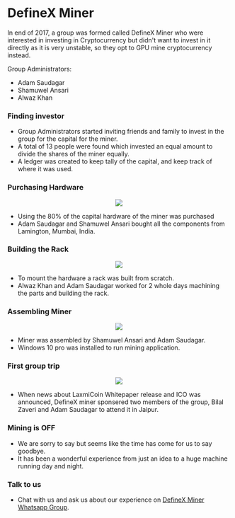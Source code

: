 # DefineX Miner

In end of 2017, a group was formed called DefineX Miner who were interested in investing in Cryptocurrency but didn't want to invest in it directly as it is very unstable, so they opt to GPU mine cryptocurrency instead.

Group Administrators:

- Adam Saudagar
- Shamuwel Ansari
- Alwaz Khan

### Finding investor
- Group Administrators started inviting friends and family to invest in the group for the capital for the miner.
- A total of 13 people were found which invested an equal amount to divide the shares of the miner equally.
- A ledger was created to keep tally of the capital, and keep track of where it was used.

### Purchasing Hardware

<div align="center">
  <img src="https://s19.postimg.cc/r2rxut9hv/IMG_20180106_202436_BURST3.jpg"/>
</div>

- Using the 80% of the capital hardware of the miner was purchased
- Adam Saudagar and Shamuwel Ansari bought all the components from Lamington, Mumbai, India.

### Building the Rack

<div align="center">
  <img src="https://s19.postimg.cc/dluzby6w3/IMG_20180107_210634_BURST2.jpg"/>
</div>

- To mount the hardware a rack was built from scratch.
- Alwaz Khan and Adam Saudagar worked for 2 whole days machining the parts and building the rack.

### Assembling Miner

<div align="center">
  <img src="https://s19.postimg.cc/jmso91183/IMG_20180108_224758_BURST11.jpg"/>
</div>

- Miner was assembled by Shamuwel Ansari and Adam Saudagar.
- Windows 10 pro was installed to run mining application.

### First group trip

<div align="center">
  <img src="https://s19.postimg.cc/qrahi2nwz/IMG_20180207_143327.jpg"/>
</div>

- When news about LaxmiCoin Whitepaper release and ICO was announced, DefineX miner sponsered two members of the group, Bilal Zaveri and Adam Saudagar to attend it in Jaipur.

### Mining is OFF

- We are sorry to say but seems like the time has come for us to say goodbye.
- It has been a wonderful experience from just an idea to a huge machine running day and night.

### Talk to us
- Chat with us and ask us about our experience on [DefineX Miner Whatsapp Group](https://chat.whatsapp.com/EU6TshyKjo9F8roXr2NhxE).
